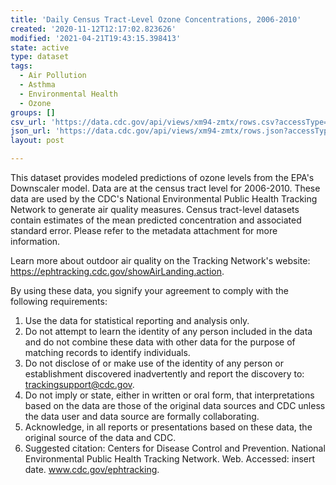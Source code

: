 ```yaml
---
title: 'Daily Census Tract-Level Ozone Concentrations, 2006-2010'
created: '2020-11-12T12:17:02.823626'
modified: '2021-04-21T19:43:15.398413'
state: active
type: dataset
tags:
  - Air Pollution
  - Asthma
  - Environmental Health
  - Ozone
groups: []
csv_url: 'https://data.cdc.gov/api/views/xm94-zmtx/rows.csv?accessType=DOWNLOAD'
json_url: 'https://data.cdc.gov/api/views/xm94-zmtx/rows.json?accessType=DOWNLOAD'
layout: post

---
```

This dataset provides modeled predictions of ozone levels from the EPA's Downscaler model. Data are at the census tract level for 2006-2010. These data are used by the CDC's National Environmental Public Health Tracking Network to generate air quality measures. Census tract-level datasets contain estimates of the mean predicted concentration and associated standard error. Please refer to the metadata attachment for more information.

Learn more about outdoor air quality on the Tracking Network's website: https://ephtracking.cdc.gov/showAirLanding.action.

By using these data, you signify your agreement to comply with the following requirements:
1. Use the data for statistical reporting and analysis only.
2. Do not attempt to learn the identity of any person included in the data and do not combine these data with other data for the purpose of matching records to identify individuals.
3. Do not disclose of or make use of the identity of any person or establishment discovered inadvertently and report the discovery to: trackingsupport@cdc.gov.
4. Do not imply or state, either in written or oral form, that interpretations based on the data are those of the original data sources and CDC unless the data user and data source are formally collaborating.
5. Acknowledge, in all reports or presentations based on these data, the original source of the data and CDC.
6. Suggested citation: Centers for Disease Control and Prevention. National Environmental Public Health Tracking Network. Web. Accessed: insert date. www.cdc.gov/ephtracking.
